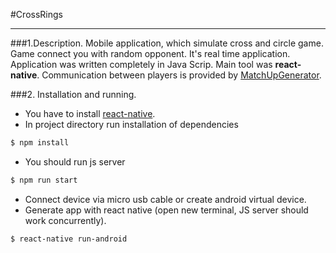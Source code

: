 #CrossRings
***
###1.Description.
Mobile application, which simulate cross and circle game. Game  connect you
with random opponent. It's real time application. Application was written completely in Java Scrip.
Main tool was **react-native**. Communication between players is provided by [MatchUpGenerator](https://github.com/lukw34/MatchUpGenerator).

###2. Installation and running.
 - You have to install [react-native](https://facebook.github.io/react-native/).
 - In project directory run installation of dependencies

```bash 
$ npm install
```
 - You should run js server

```bash
$ npm run start
```
 - Connect device via micro usb cable or create android virtual device.
 - Generate app with react native (open new terminal, JS server should work concurrently).

```bash        
$ react-native run-android
```            